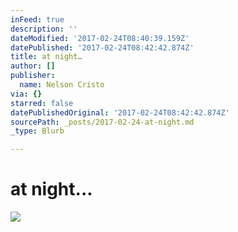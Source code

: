```yaml
---
inFeed: true
description: ''
dateModified: '2017-02-24T08:40:39.159Z'
datePublished: '2017-02-24T08:42:42.874Z'
title: at night…
author: []
publisher:
  name: Nelson Cristo
via: {}
starred: false
datePublishedOriginal: '2017-02-24T08:42:42.874Z'
sourcePath: _posts/2017-02-24-at-night.md
_type: Blurb

---
```

# at night...
![](https://the-grid-user-content.s3-us-west-2.amazonaws.com/33c43c8b-5ba0-4803-a06d-b93657e8d500.jpg)